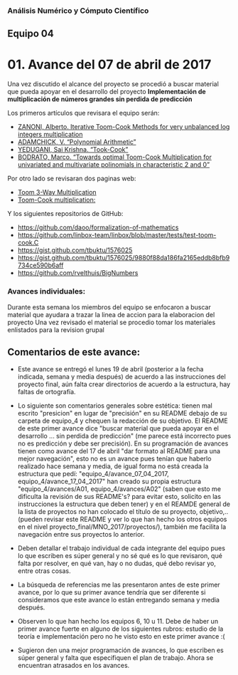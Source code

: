 ### Análisis Numérico y Cómputo Científico

## Equipo 04

# 01. Avance del 07 de abril de 2017

Una vez discutido el alcance del proyecto se procedió a buscar material que pueda apoyar en el desarrollo del proyecto **Implementación de multiplicación de números grandes sin perdida de predicción**

Los primeros  artículos que revisara el equipo serán:

* [ZANONI, Alberto. Iterative Toom-Cook Methods for very unbalanced log integers multiplication](https://www.dropbox.com/s/catd6x49sdc451n/iterative_Toom_Cook.pdf?dl=0)
* [ADAMCHICK, V. “Polynomial Arithmetic”](https://www.dropbox.com/s/xrfrio9wraydpzy/Multiplication_Toom-Cook.pdf?dl=0)
* [YEDUGANI, Sai Krishna. “Took-Cook”](https://www.dropbox.com/s/bwziz0hnv78pgp6/ToomCook.pdf?dl=0) 
* [BODRATO, Marco. “Towards optimal Toom-Cook Multiplication for univariated and multivariate polinomials in characteristic 2 and 0”](http://marco.bodrato.it/papers/Bodrato2007-OptimalToomCookMultiplicationForBinaryFieldAndIntegers.pdf)

Por otro lado se revisaran dos paginas web:

* [Toom 3-Way Multiplication](https://gmplib.org/manual/Toom-3_002dWay-Multiplication.html)
* [Toom-Cook multiplication:](https://en.m.wikipedia.org/wiki/Toom–Cook_multiplication)

Y los siguientes repositorios de GitHub:

* https://github.com/daoo/formalization-of-mathematics
* https://github.com/linbox-team/linbox/blob/master/tests/test-toom-cook.C
* https://gist.github.com/tbuktu/1576025
* https://gist.github.com/tbuktu/1576025/9880f88da186fa2165eddb8bfb9734ce590b6aff
* https://github.com/rvelthuis/BigNumbers

### Avances individuales:

Durante esta semana los miembros del equipo se enfocaron a buscar material que ayudara a trazar la linea de accion para la elaboracion del proyecto
Una vez revisado el material se procedio tomar los materiales enlistados para la revision grupal

## Comentarios de este avance:

* Este avance se entregó el lunes 19 de abril (posterior a la fecha indicada, semana y media después) de acuerdo a las instrucciones del proyecto final, aún falta crear directorios de acuerdo a la estructura, hay faltas de ortografía.

* Lo siguiente son comentarios generales sobre estética: tienen mal escrito "presicion" en lugar de "precisión" en su README debajo de su carpeta de equipo_4 y chequen la redacción de su objetivo. El README de este primer avance dice "buscar material que pueda apoyar en el desarrollo ... sin perdida de predicción" (me parece está incorrecto pues no es predicción y debe ser precisión). En su programación de avances tienen como avance del 17 de abril "dar formato al README para una mejor navegación", esto no es un avance pues tenían que haberlo realizado hace semana y media, de igual forma no está creada la estructura que pedí: "equipo_4/avance_07_04_2017, equipo_4/avance_17_04_2017" han creado su propia estructura "equipo_4/avances/A01, equipo_4/avances/A02" (saben que esto me dificulta la revisión de sus README's? para evitar esto, solicito en las instrucciones la estructura que deben tener) y en el REAMDE general de la lista de proyectos no han colocado el título de su proyecto, objetivo,..(pueden revisar este README y ver lo que han hecho los otros equipos en el nivel proyecto_final/MNO_2017/proyectos/), también me facilita la navegación entre sus proyectos lo anterior.

* Deben detallar el trabajo individual de cada integrante del equipo pues lo que escriben es súper general y no sé qué es lo que revisaron, qué falta por resolver, en qué van, hay o no dudas, qué debo revisar yo, entre otras cosas.

* La búsqueda de referencias me las presentaron antes de este primer avance, por lo que su primer avance tendría que ser diferente si consideramos que este avance lo están entregando semana y media después. 

* Observen lo que han hecho los equipos 6, 10 u 11. Debe de haber un primer avance fuerte en alguno de los siguientes rubros: estudio de la teoría e implementación pero no he visto esto en este primer avance :(

* Sugieron den una mejor programación de avances, lo que escriben es súper general y falta que especifiquen el plan de trabajo. Ahora se encuentran atrasados en los avances.


